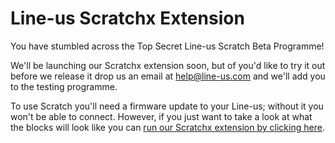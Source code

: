 # Line-us Scratchx Extension

You have stumbled across the Top Secret Line-us Scratch Beta Programme!

We'll be launching our Scratchx extension soon, but of you'd like to try it out before we release it drop us an email at [help@line-us.com](mailto:help@line-us.com) and we'll add you to the testing programme. 

To use Scratch you'll need a firmware update to your Line-us; without it you won't be able to connect. However, if you just want to take a look at what the blocks will look like you can [run our Scratchx extension by clicking here](https://scratchx.org/?url=http://Line-us.github.io/scratchx/Line-us.js#scratch).

